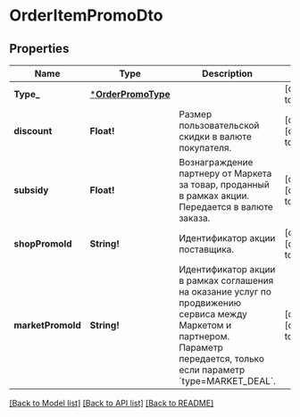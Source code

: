 # OrderItemPromoDto

## Properties
Name | Type | Description | Notes
------------ | ------------- | ------------- | -------------
**Type_** | [***OrderPromoType**](OrderPromoType.md) |  | [default to null]
**discount** | **Float!** | Размер пользовательской скидки в валюте покупателя.  | [optional] [default to null]
**subsidy** | **Float!** | Вознаграждение партнеру от Маркета за товар, проданный в рамках акции.  Передается в валюте заказа.  | [optional] [default to null]
**shopPromoId** | **String!** | Идентификатор акции поставщика.  | [optional] [default to null]
**marketPromoId** | **String!** | Идентификатор акции в рамках соглашения на оказание услуг по продвижению сервиса между Маркетом и партнером.  Параметр передается, только если параметр &#x60;type&#x3D;MARKET_DEAL&#x60;.  | [optional] [default to null]

[[Back to Model list]](../README.md#documentation-for-models) [[Back to API list]](../README.md#documentation-for-api-endpoints) [[Back to README]](../README.md)


